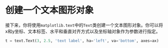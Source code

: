 # 创建一个文本图形对象

接下来，你将使用`matplotlib.text`中的`Text`类创建一个文本图形对象。你可以将x和y坐标、文本标签、水平和垂直对齐方式以及坐标轴对象作为参数进行指定。

```python
t = text.Text(3, 2.5, 'text label', ha='left', va='bottom', axes=ax)
```
